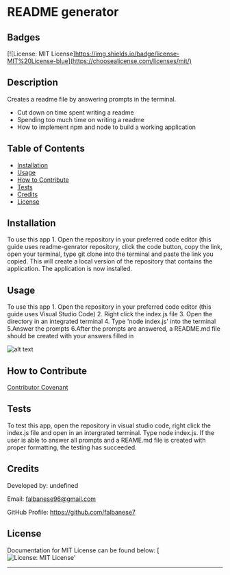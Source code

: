 # README generator

## Badges

[![License: MIT License]https://img.shields.io/badge/license-MIT%20License-blue](https://choosealicense.com/licenses/mit/)

## Description

Creates a readme file by answering prompts in the terminal.

- Cut down on time spent writing a readme
- Spending too much time on writing a readme
- How to implement npm and node to build a working application

## Table of Contents 

- [Installation](#installation)
- [Usage](#usage)
- [How to Contribute](#HowtoContribute)
- [Tests](#tests)
- [Credits](#credits)
- [License](#license)

## Installation

To use this app 1. Open the repository in your preferred code editor (this guide uses readme-genrator repository,  click the code button, copy the link, open your terminal, type git clone into the terminal and paste the link you copied. This will create a local version of the repository that contains the application. The application is now installed.

## Usage

To use this app 1. Open the repository in your preferred code editor (this guide uses Visual Studio Code) 2. Right click the index.js file 3. Open the directory in an integrated terminal 4. Type 'node index.js' into the terminal 5.Answer the prompts 6.After the prompts are answered, a README.md file should  be created with your answers filled in

 ![alt text](assets/images/screenshot.png)

## How to Contribute

[Contributor Covenant](https://www.contributor-covenant.org/)

## Tests

To test this app, open the repository in visual studio code, right click the index.js file and open in an intergrated terminal. Type node index.js. If the user is able to answer all prompts and a REAME.md file is created with proper formatting, the testing has succeeded.

## Credits

Developed by: undefined

Email: falbanese96@gmail.com

GitHub Profile: https://github.com/falbanese7

## License

Documentation for MIT License can be found below:
[![License: MIT License'](https://choosealicense.com/licenses/mit/)

---

